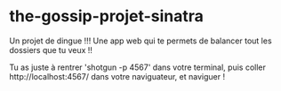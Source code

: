 # the-gossip-projet-sinatra

Un projet de dingue !!! Une app web qui te permets de balancer tout les dossiers que tu veux !!

Tu as juste à rentrer 'shotgun -p 4567' dans votre terminal, puis coller http://localhost:4567/ dans votre naviguateur, et naviguer !
